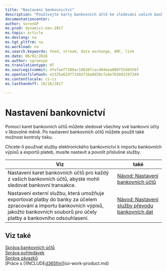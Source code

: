 ```yaml
---
title: "Nastavení bankovnictví"
description: "Používejte karty bankovních účtů ke sledování vašich bankovních účtů a nastavení bankovních prostředků pro výměnu dat."
documentationcenter: 
author: SorenGP
ms.prod: dynamics-nav-2017
ms.topic: article
ms.devlang: na
ms.tgt_pltfrm: na
ms.workload: na
ms.search.keywords: feed, stream, data exchange, AMC, link
ms.date: 06/02/2016
ms.author: sgroespe
ms.translationtype: HT
ms.sourcegitcommit: 4fefaef7380ac10836fcac404eea006f55d8556f
ms.openlocfilehash: e1325a62d771502f1ba0d28cfa4efb5682297349
ms.contentlocale: cs-cz
ms.lasthandoff: 10/16/2017

---
```

# <a name="setting-up-banking"></a>Nastavení bankovnictví
Pomocí karet bankovních účtů můžete sledovat všechny své bankovní účty v libovolné měně. Po nastavení bankovních účtů můžete použít také možnost kontroly tisku.

Chcete-li používat služby elektronického bankovnictví k importu bankovních výpisů a exportů plateb, musíte nastavit a povolit příslušné služby.

| Viz | také |
| --- | --- |
| Nastavení karet bankovních účtů pro každý z vašich bankovních účtů, abyste mohli sledovat bankovní transakce. |[Návod: Nastavení bankovních účtů](bank-how-setup-bank-accounts.md) |
| Nastavení externí službu, která umožňuje exportovat platby do banky za účelem zpracování a importu bankovních výpisů, jakožto bankovních souborů pro účely platby a bankovního odsouhlasení. |[Návod: Nastavení služby převodu bankovních dat](bank-how-setup-bank-data-conversion-service.md) |

## <a name="see-also"></a>Viz také
[Správa bankovních účtů](bank-manage-bank-accounts.md)  
[Správa pohledávek](receivables-manage-receivables.md)  
[Správa závazků](payables-manage-payables.md)  
[Práce s [!INCLUDE[d365fin](includes/d365fin_md.md)]](ui-work-product.md)

